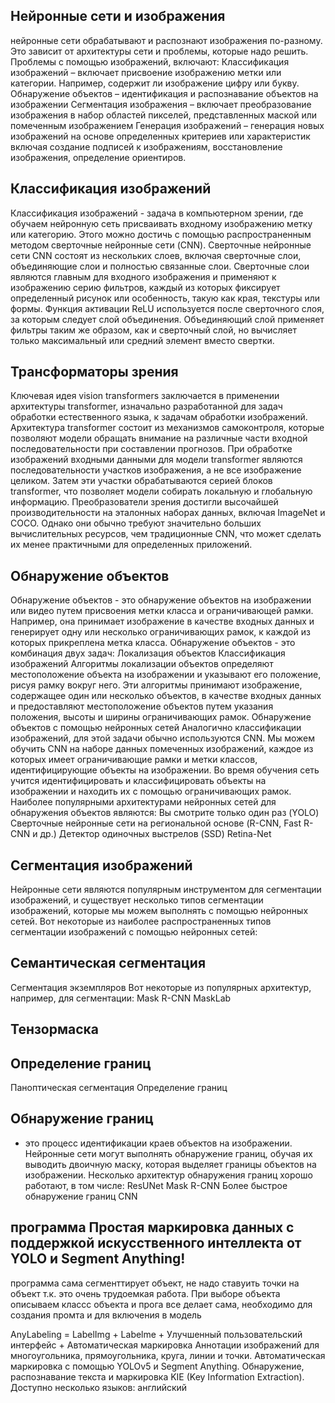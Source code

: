 ## Нейронные сети и изображения
нейронные сети обрабатывают и распознают изображения по-разному. Это зависит от архитектуры сети и проблемы, которые надо решить. 
Проблемы с помощью изображений, включают:
Классификация изображений – включает присвоение изображению метки или категории. Например, содержит ли изображение цифру или букву.
Обнаружение объектов – идентификация и распознавание объектов на изображении
Сегментация изображения – включает преобразование изображения в набор областей пикселей, представленных маской или помеченным изображением
Генерация изображений – генерация новых изображений на основе определенных критериев или характеристик
включая создание подписей к изображениям, восстановление изображения, определение ориентиров.
## Классификация изображений
Классификация изображений - задача в компьютерном зрении, где обучаем нейронную сеть присваивать входному изображению метку или категорию. Этого можно достичь с помощью  распространенным методом сверточные нейронные сети (CNN).
Сверточные нейронные сети
CNN состоят из нескольких слоев, включая сверточные слои, объединяющие слои и полностью связанные слои. Сверточные слои являются главным для входного изображения и применяют к изображению серию фильтров, каждый из которых фиксирует определенный рисунок или особенность, такую как края, текстуры или формы.
Функция активации ReLU используется после сверточного слоя, за которым следует слой объединения. Объединяющий слой применяет фильтры таким же образом, как и сверточный слой, но вычисляет только максимальный или средний элемент вместо свертки.
## Трансформаторы зрения
Ключевая идея vision transformers заключается в применении архитектуры transformer, изначально разработанной для задач обработки естественного языка, к задачам обработки изображений. Архитектура transformer состоит из механизмов самоконтроля, которые позволяют модели обращать внимание на различные части входной последовательности при составлении прогнозов.
При обработке изображений входными данными для модели transformer являются последовательности участков изображения, а не все изображение целиком. Затем эти участки обрабатываются серией блоков transformer, что позволяет модели собирать локальную и глобальную информацию.
Преобразователи зрения достигли высочайшей производительности на эталонных наборах данных, включая ImageNet и COCO. Однако они обычно требуют значительно больших вычислительных ресурсов, чем традиционные CNN, что может сделать их менее практичными для определенных приложений.
## Обнаружение объектов
Обнаружение объектов - это обнаружение объектов на изображении или видео путем присвоения метки класса и ограничивающей рамки. Например, она принимает изображение в качестве входных данных и генерирует одну или несколько ограничивающих рамок, к каждой из которых прикреплена метка класса.
Обнаружение объектов - это комбинация двух задач:
Локализация объектов
Классификация изображений
Алгоритмы локализации объектов определяют местоположение объекта на изображении и указывают его положение, рисуя рамку вокруг него. Эти алгоритмы принимают изображение, содержащее один или несколько объектов, в качестве входных данных и предоставляют местоположение объектов путем указания положения, высоты и ширины ограничивающих рамок.
Обнаружение объектов с помощью нейронных сетей
Аналогично классификации изображений, для этой задачи обычно используются CNN. Мы можем обучить CNN на наборе данных помеченных изображений, каждое из которых имеет ограничивающие рамки и метки классов, идентифицирующие объекты на изображении. Во время обучения сеть учится идентифицировать и классифицировать объекты на изображении и находить их с помощью ограничивающих рамок.
Наиболее популярными архитектурами нейронных сетей для обнаружения объектов являются:
Вы смотрите только один раз (YOLO)
Сверточные нейронные сети на региональной основе (R-CNN, Fast R-CNN и др.)
Детектор одиночных выстрелов (SSD)
Retina-Net
## Сегментация изображений
Нейронные сети являются популярным инструментом для сегментации изображений, и существует несколько типов сегментации изображений, которые мы можем выполнять с помощью нейронных сетей. Вот некоторые из наиболее распространенных типов сегментации изображений с помощью нейронных сетей:
## Семантическая сегментация
Сегментация экземпляров
Вот некоторые из популярных архитектур, например, для сегментации:
Mask R-CNN
MaskLab
## Тензормаска
## Определение границ
Паноптическая сегментация
Определение границ
## Обнаружение границ 
- это процесс идентификации краев объектов на изображении. Нейронные сети могут выполнять обнаружение границ, обучая их выводить двоичную маску, которая выделяет границы объектов на изображении. Несколько архитектур обнаружения границ хорошо работают, в том числе:
ResUNet
Mask R-CNN
Более быстрое обнаружение границ CNN
## программа Простая маркировка данных с поддержкой искусственного интеллекта от YOLO и Segment Anything!
программа сама сегменттирует объект, не надо ставуить точки на объект т.к. это очень трудоемкая работа.
При выборе объекта описываем классс объекта и прога все делает сама, необходимо для создания промта и для включения в модель

AnyLabeling = LabelImg + Labelme + Улучшенный пользовательский интерфейс + Автоматическая маркировка
 Аннотации изображений для многоугольника, прямоугольника, круга, линии и точки.
 Автоматическая маркировка с помощью YOLOv5 и Segment Anything.
 Обнаружение, распознавание текста и маркировка KIE (Key Information Extraction).
 Доступно несколько языков: английский



